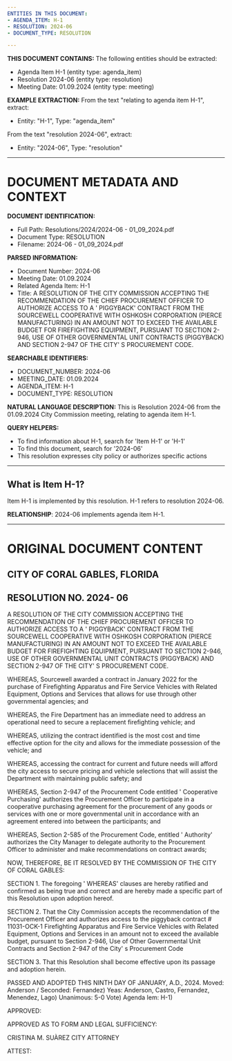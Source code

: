 ```yaml
---
ENTITIES IN THIS DOCUMENT:
- AGENDA_ITEM: H-1
- RESOLUTION: 2024-06
- DOCUMENT_TYPE: RESOLUTION

---
```


**THIS DOCUMENT CONTAINS:**
The following entities should be extracted:
- Agenda Item H-1 (entity type: agenda_item)
- Resolution 2024-06 (entity type: resolution)
- Meeting Date: 01.09.2024 (entity type: meeting)

**EXAMPLE EXTRACTION:**
From the text "relating to agenda item H-1", extract:
- Entity: "H-1", Type: "agenda_item"

From the text "resolution 2024-06", extract:
- Entity: "2024-06", Type: "resolution"

---


DOCUMENT METADATA AND CONTEXT
=============================

**DOCUMENT IDENTIFICATION:**
- Full Path: Resolutions/2024/2024-06 - 01_09_2024.pdf
- Document Type: RESOLUTION
- Filename: 2024-06 - 01_09_2024.pdf

**PARSED INFORMATION:**
- Document Number: 2024-06
- Meeting Date: 01.09.2024
- Related Agenda Item: H-1
- Title: A RESOLUTION OF THE CITY COMMISSION ACCEPTING THE RECOMMENDATION OF THE CHIEF PROCUREMENT OFFICER TO AUTHORIZE ACCESS TO A ' PIGGYBACK'  CONTRACT FROM THE SOURCEWELL COOPERATIVE WITH OSHKOSH CORPORATION (PIERCE MANUFACTURING) IN AN AMOUNT NOT TO EXCEED THE AVAILABLE BUDGET FOR FIREFIGHTING EQUIPMENT, PURSUANT TO SECTION 2-946, USE OF OTHER GOVERNMENTAL UNIT CONTRACTS (PIGGYBACK) AND SECTION 2-947 OF THE CITY' S PROCUREMENT CODE.

**SEARCHABLE IDENTIFIERS:**
- DOCUMENT_NUMBER: 2024-06
- MEETING_DATE: 01.09.2024
- AGENDA_ITEM: H-1
- DOCUMENT_TYPE: RESOLUTION

**NATURAL LANGUAGE DESCRIPTION:**
This is Resolution 2024-06 from the 01.09.2024 City Commission meeting, relating to agenda item H-1.

**QUERY HELPERS:**
- To find information about H-1, search for 'Item H-1' or 'H-1'
- To find this document, search for '2024-06'
- This resolution expresses city policy or authorizes specific actions

---

## What is Item H-1?
Item H-1 is implemented by this resolution.
H-1 refers to resolution 2024-06.

**RELATIONSHIP**: 2024-06 implements agenda item H-1.

---

# ORIGINAL DOCUMENT CONTENT



## CITY OF CORAL GABLES, FLORIDA

## RESOLUTION NO. 2024- 06

A RESOLUTION OF THE CITY COMMISSION ACCEPTING THE RECOMMENDATION OF THE CHIEF PROCUREMENT OFFICER TO AUTHORIZE ACCESS TO A ' PIGGYBACK'  CONTRACT FROM THE SOURCEWELL COOPERATIVE WITH OSHKOSH CORPORATION (PIERCE MANUFACTURING) IN AN AMOUNT NOT TO EXCEED THE AVAILABLE BUDGET FOR FIREFIGHTING EQUIPMENT, PURSUANT TO SECTION 2-946, USE OF OTHER GOVERNMENTAL UNIT CONTRACTS (PIGGYBACK) AND SECTION 2-947 OF THE CITY' S PROCUREMENT CODE.

WHEREAS,  Sourcewell awarded a contract in January 2022 for the purchase of Firefighting Apparatus and Fire Service Vehicles with Related Equipment, Options and Services that allows for use through other governmental agencies;  and

WHEREAS, the Fire Department has an immediate need to address an operational need to secure a replacement firefighting vehicle; and

WHEREAS, utilizing the contract identified is the most cost and time effective option for the city and allows for the immediate possession of the vehicle;  and

WHEREAS,  accessing the contract for current and future needs will afford the city access to secure pricing and vehicle selections that will assist the Department with maintaining public safety;  and

WHEREAS, Section 2-947 of the Procurement Code entitled ' Cooperative Purchasing'  authorizes the Procurement Officer to participate in a cooperative purchasing agreement for the procurement of any goods or services with one or more governmental unit in accordance with an agreement entered into between the participants; and

WHEREAS,  Section 2-585 of the Procurement Code,  entitled ' Authority' authorizes the City Manager to delegate authority to the Procurement Officer to administer and make recommendations on contract awards;

NOW, THEREFORE, BE IT RESOLVED BY THE COMMISSION OF THE CITY OF CORAL GABLES:

SECTION 1.   The foregoing ' WHEREAS'  clauses are hereby ratified and confirmed as being true and correct and are hereby made a specific part of this Resolution upon adoption hereof.

SECTION 2.  That the City Commission accepts the recommendation of the Procurement Officer and authorizes access to the piggyback contract # 11031-OCK-1 Firefighting Apparatus and Fire Service Vehicles with Related Equipment, Options and Services in an amount not to exceed the available budget, pursuant to Section 2-946, Use of Other Governmental Unit Contracts and Section 2-947 of the City' s Procurement Code

SECTION 3.  That this Resolution shall become effective upon its passage and adoption herein.

PASSED AND ADOPTED THIS NINTH DAY OF JANUARY, A.D.,  2024. Moved:  Anderson /  Seconded:  Fernandez) Yeas: Anderson, Castro, Fernandez, Menendez, Lago) Unanimous:  5-0 Vote) Agenda Iem: H-1)

APPROVED:

<!-- image -->

APPROVED AS TO FORM AND LEGAL SUFFICIENCY:

<!-- image -->

CRISTINA M. SUÀREZ CITY ATTORNEY

ATTEST:

<!-- image -->